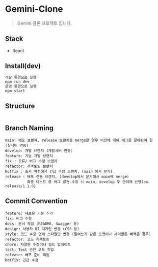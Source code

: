 # Gemini-Clone

> Gemini 클론 프로젝트 입니다.<br>

## Stack

- React

## Install(dev)

```bash
개발 환경으로 실행
npm run dev
운영 환경으로 실행
npm start
```

## Structure

```

```

## Branch Naming

```
main: 배포 브랜치, release 브랜치를 merge할 경우 버전에 대해 태그를 달아줘야 함 (실서버 연동)
develop: 개발 브랜치 (개발서버 연동)
feature: 기능 개발 브랜치
fix : 오류/ 버그 수정 브랜치
refactor: 리팩토링 브랜치
hotfix : 출시 버전에서 긴급 수정 브랜치, (main 에서 분기)
release : 배포 전용 브랜치, (develop에서 분기해서 main에 merge)
          최종 테스트 중 버그 발견-수정 시 main, develop 두 군데에 반영(ex. release/1.1.0)
```

## Commit Convention

```
feature: 새로운 기능 추가
fix: 버그 수정
docs: 문서 작업 (README, Swagger 등)
design: 사용자 UI 디자인 변경 (CSS 등)
style: 코드 수정 없이 스타일만 변경 (들여쓰기 같은 포맷이나 세미콜론 빼먹은 경우)
refactor: 코드 리팩토링
chore: 자잘한 수정이나 빌드 업데이트
test: Test 관련 코드 작업
release: 배포 준비 작업
hotfix: 긴급 수정
```

